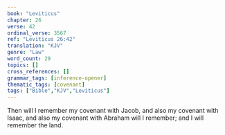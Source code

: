 ```yaml
---
book: "Leviticus"
chapter: 26
verse: 42
ordinal_verse: 3567
ref: "Leviticus 26:42"
translation: "KJV"
genre: "Law"
word_count: 29
topics: []
cross_references: []
grammar_tags: [inference-opener]
thematic_tags: [covenant]
tags: ["Bible","KJV","Leviticus"]
---
```

Then will I remember my covenant with Jacob, and also my covenant with Isaac, and also my covenant with Abraham will I remember; and I will remember the land.
